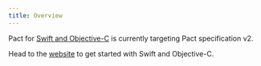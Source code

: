 ```yaml
---
title: Overview
---
```


Pact for [Swift and Objective-C](https://github.com/DiUS/pact-consumer-swift) is currently targeting Pact specification v2.

Head to the [website](https://github.com/DiUS/pact-consumer-swift) to get started with Swift and Objective-C.


